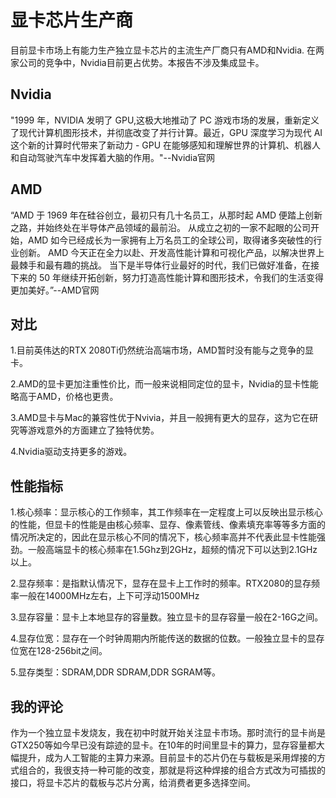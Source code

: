 # 显卡芯片生产商
目前显卡市场上有能力生产独立显卡芯片的主流生产厂商只有AMD和Nvidia. 在两家公司的竞争中，Nvidia目前更占优势。本报告不涉及集成显卡。
## Nvidia

"1999 年，NVIDIA 发明了 GPU,这极大地推动了 PC 游戏市场的发展，重新定义了现代计算机图形技术，并彻底改变了并行计算。最近，GPU 深度学习为现代 AI 这个新的计算时代带来了新动力 - GPU 在能够感知和理解世界的计算机、机器人和自动驾驶汽车中发挥着大脑的作用。"--Nvidia官网

## AMD

“AMD 于 1969 年在硅谷创立，最初只有几十名员工，从那时起 AMD 便踏上创新之路，并始终处在半导体产品领域的最前沿。 从成立之初的一家不起眼的公司开始，AMD 如今已经成长为一家拥有上万名员工的全球公司，取得诸多突破性的行业创新。 AMD 今天正在全力以赴、开发高性能计算和可视化产品，以解决世界上最棘手和最有趣的挑战。 当下是半导体行业最好的时代，我们已做好准备，在接下来的 50 年继续开拓创新，努力打造高性能计算和图形技术，令我们的生活变得更加美好。”--AMD官网

## 对比

1.目前英伟达的RTX 2080Ti仍然统治高端市场，AMD暂时没有能与之竞争的显卡。

2.AMD的显卡更加注重性价比，而一般来说相同定位的显卡，Nvidia的显卡性能略高于AMD，价格也更贵。

3.AMD显卡与Mac的兼容性优于Nvivia，并且一般拥有更大的显存，这为它在研究等游戏意外的方面建立了独特优势。

4.Nvidia驱动支持更多的游戏。

## 性能指标

1.核心频率：显示核心的工作频率，其工作频率在一定程度上可以反映出显示核心的性能，但显卡的性能是由核心频率、显存、像素管线、像素填充率等等多方面的情况所决定的，因此在显示核心不同的情况下，核心频率高并不代表此显卡性能强劲。一般高端显卡的核心频率在1.5Ghz到2GHz，超频的情况下可以达到2.1GHz以上。

2.显存频率：是指默认情况下，显存在显卡上工作时的频率。RTX2080的显存频率一般在14000MHz左右，上下可浮动1500MHz

3.显存容量：显卡上本地显存的容量数。独立显卡的显存容量一般在2-16G之间。

4.显存位宽：显存在一个时钟周期内所能传送的数据的位数。一般独立显卡的显存位宽在128-256bit之间。

5.显存类型：SDRAM,DDR SDRAM,DDR SGRAM等。

## 我的评论

作为一个独立显卡发烧友，我在初中时就开始关注显卡市场。那时流行的显卡尚是GTX250等如今早已没有踪迹的显卡。在10年的时间里显卡的算力，显存容量都大幅提升，成为人工智能的主算力来源。目前显卡的芯片仍在与载板是采用焊接的方式组合的，我很支持一种可能的改变，那就是将这种焊接的组合方式改为可插拔的接口，将显卡芯片的载板与芯片分离，给消费者更多选择空间。